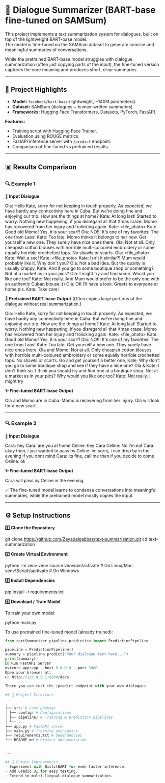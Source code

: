 # 📝 Dialogue Summarizer (BART-base fine-tuned on SAMSum)

This project implements a text summarization system for dialogues, built on top of the lightweight BART-base model.  
The model is fine-tuned on the SAMSum dataset to generate concise and meaningful summaries of conversations.  

While the pretrained BART-base model struggles with dialogue summarization (often just copying parts of the input), the fine-tuned version captures the core meaning and produces short, clear summaries.  

---

## 🚀 Project Highlights
- **Model:** `facebook/bart-base` (lightweight, ~140M parameters).  
- **Dataset:** SAMSum (dialogues + human-written summaries).  
- **Frameworks:** Hugging Face Transformers, Datasets, PyTorch, FastAPI.  

**Features:**
- Training script with Hugging Face Trainer.  
- Evaluation using ROUGE metrics.  
- FastAPI inference server with `/predict` endpoint.  
- Comparison of fine-tuned vs pretrained results.  

---

## 📊 Results Comparison

### 🔍 Example 1  

**📝 Input Dialogue**

Ola: Hello Kate, sorry for not keeping in touch properly. As expected, we have hardly any connectivity here in Cuba. But we're doing fine and enjoying our trip. How are the things at home?
Kate: At long last! Started to worry. Nothing new happening, if you disregard all that Xmas craze. Momo has recovered from her injury and frolicking again.
Kate: <file_photo>
Kate: Good old Momo! Yes, it is your scarf!
Ola: NO!!! It's one of my favorites! The one from Laos!
Kate: Too late. Momo thinks it belongs to her now. Get yourself a new one. They surely have nice ones there.
Ola: Not at all. Only cheapish cotton blouses with horrible multi-coloured embroidery or some equally horrible crochetted tops. No shawls or scarfs.
Ola: <file_photo>
Kate: Wait a sec!
Kate: <file_photo>
Kate: Isn't it similar?! Mum would probably like it. Why don't you?
Ola: Not a bad idea. But the quality is usually crappy.
Kate: And if you go to some boutique shop or something? Not at a market as in your pics?
Ola: I might try and find some. Would you like one too?
Kate: Not really. And Mum would prefer to be the only one with an authentic Cuban blouse :))
Ola: OK I'll have a look. Greets to everyone at home pls.
Kate: Take care!


**🤖 Pretrained BART-base Output**
(Often copies large portions of the dialogue without real summarization.)

Ola: Hello Kate, sorry for not keeping in touch properly. As expected, we have hardly any connectivity here in Cuba. But we're doing fine and enjoying our trip. How are the things at home? Kate: At long last! Started to worry. Nothing new happening, if you disregard all that Xmas craze. Momo has recovered from her injury and frolicking again. Kate: <file_photo> Kate: Good old Momo! Yes, it is your scarf! Ola: NO!!! It's one of my favorites! The one from Laos! Kate: Too late. Get yourself a new one. They surely have nice ones there. Ola and Momo: Not at all. Only cheapish cotton blouses with horrible multi-coloured embroidery or some equally horrible crochetted tops. No shawls or scarfs. Go and get yourself a better one, Kate: Why don't you go to some boutique shop and see if they have a nice one? Ola & Kate: I don't think so. I think you should try and find one at a boutique shop. Not at a market as in your pics? Why would you like one too? Kate: Not really. I might try

**✨ Fine-tuned BART-base Output**

Ola and Momo are in Cuba. Momo is recovering from her injury. Ola will look for a new scarf.

---

### 🔍 Example 2  

**📝 Input Dialogue**

Cara: hey
Cara: are you at home
Celine: hey Cara
Celine: No i'm not
Cara: okay then, i just wanted to pass by
Celine: im sorry, i can drop by in the evening if you dont mind
Cara: its fine, call me then if you decide to come
Celine: ok


**✨ Fine-tuned BART-base Output**

Cara will pass by Celine in the evening.

✅ The fine-tuned model learns to condense conversations into meaningful summaries, while the pretrained model mostly copies the input.  

---

## ⚙️ Setup Instructions  

**1️⃣ Clone the Repository**

git clone https://github.com/Zeyadelgabbas/text-summarization.git
cd text-summarization

**2️⃣ Create Virtual Environment**

python -m venv venv
source venv/bin/activate # On Linux/Mac
venv\Scripts\activate # On Windows

**3️⃣ Install Dependencies**

pip install -r requirements.txt

**4️⃣ Download / Train Model**  

To train your own model:

python main.py

To use pretrained fine-tuned model (already trained):
```python
from textSummarizer.pipeline.prediction import PredictionPipeline

pipeline = PredictionPipeline()
summary = pipeline.predict("Your dialogue text here...")
print(summary)
5️⃣ Run FastAPI Server
uvicorn app:app --host 0.0.0.0 --port 8080
Open your browser at:
👉 http://127.0.0.1:8080/docs

There you can test the /predict endpoint with your own dialogues.

## 📂 Project Structure

.
├── src/ # Core package
│ ├── config/ # Configurations
│ ├── pipeline/ # Training & prediction pipelines
│ └── ...
├── app.py # FastAPI server
├── main.py # Training entrypoint
├── requirements.txt # Dependencies
└── README.md # Project documentation


---

## 🔮 Future Improvements
- Experiment with DistilBART for even faster inference.  
- Add Gradio UI for easy testing.  
- Extend to multi-lingual dialogue summarization.  
